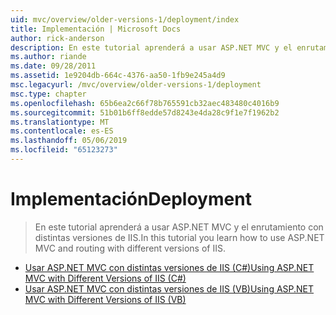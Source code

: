 ```yaml
---
uid: mvc/overview/older-versions-1/deployment/index
title: Implementación | Microsoft Docs
author: rick-anderson
description: En este tutorial aprenderá a usar ASP.NET MVC y el enrutamiento con distintas versiones de IIS.
ms.author: riande
ms.date: 09/28/2011
ms.assetid: 1e9204db-664c-4376-aa50-1fb9e245a4d9
msc.legacyurl: /mvc/overview/older-versions-1/deployment
msc.type: chapter
ms.openlocfilehash: 65b6ea2c66f78b765591cb32aec483480c4016b9
ms.sourcegitcommit: 51b01b6ff8edde57d8243e4da28c9f1e7f1962b2
ms.translationtype: MT
ms.contentlocale: es-ES
ms.lasthandoff: 05/06/2019
ms.locfileid: "65123273"
---
```

# <a name="deployment"></a><span data-ttu-id="a5c2b-103">Implementación</span><span class="sxs-lookup"><span data-stu-id="a5c2b-103">Deployment</span></span>

> <span data-ttu-id="a5c2b-104">En este tutorial aprenderá a usar ASP.NET MVC y el enrutamiento con distintas versiones de IIS.</span><span class="sxs-lookup"><span data-stu-id="a5c2b-104">In this tutorial you learn how to use ASP.NET MVC and routing with different versions of IIS.</span></span>

- [<span data-ttu-id="a5c2b-105">Usar ASP.NET MVC con distintas versiones de IIS (C#)</span><span class="sxs-lookup"><span data-stu-id="a5c2b-105">Using ASP.NET MVC with Different Versions of IIS (C#)</span></span>](using-asp-net-mvc-with-different-versions-of-iis-cs.md)
- [<span data-ttu-id="a5c2b-106">Usar ASP.NET MVC con distintas versiones de IIS (VB)</span><span class="sxs-lookup"><span data-stu-id="a5c2b-106">Using ASP.NET MVC with Different Versions of IIS (VB)</span></span>](using-asp-net-mvc-with-different-versions-of-iis-vb.md)
